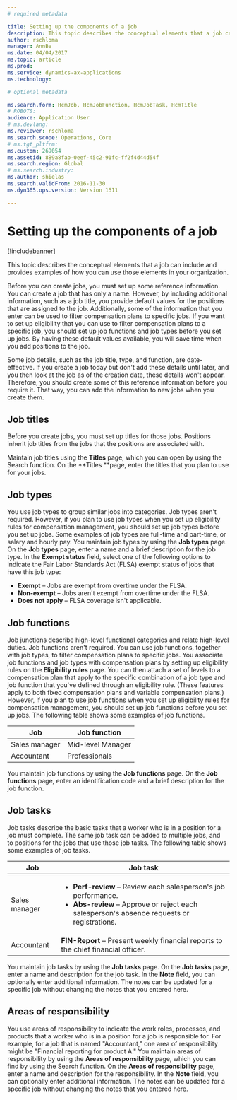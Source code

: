 ```yaml
---
# required metadata

title: Setting up the components of a job
description: This topic describes the conceptual elements that a job can include and provides examples of how you can use those elements in your organization. 
author: rschloma
manager: AnnBe
ms.date: 04/04/2017
ms.topic: article
ms.prod: 
ms.service: dynamics-ax-applications
ms.technology: 

# optional metadata

ms.search.form: HcmJob, HcmJobFunction, HcmJobTask, HcmTitle
# ROBOTS: 
audience: Application User
# ms.devlang: 
ms.reviewer: rschloma
ms.search.scope: Operations, Core
# ms.tgt_pltfrm: 
ms.custom: 269054
ms.assetid: 889a8fab-0eef-45c2-91fc-ff2f4d44d54f
ms.search.region: Global
# ms.search.industry: 
ms.author: shielas
ms.search.validFrom: 2016-11-30
ms.dyn365.ops.version: Version 1611

---
```


# Setting up the components of a job

[!include[banner](../includes/banner.md)]


This topic describes the conceptual elements that a job can include and provides examples of how you can use those elements in your organization. 

Before you can create jobs, you must set up some reference information. You can create a job that has only a name. However, by including additional information, such as a job title, you provide default values for the positions that are assigned to the job. Additionally, some of the information that you enter can be used to filter compensation plans to specific jobs. If you want to set up eligibility that you can use to filter compensation plans to a specific job, you should set up job functions and job types before you set up jobs. By having these default values available, you will save time when you add positions to the job. 

Some job details, such as the job title, type, and function, are date-effective. If you create a job today but don't add these details until later, and you then look at the job as of the creation date, these details won't appear. Therefore, you should create some of this reference information before you require it. That way, you can add the information to new jobs when you create them.

## Job titles
Before you create jobs, you must set up titles for those jobs. Positions inherit job titles from the jobs that the positions are associated with. 

Maintain job titles using the **Titles** page, which you can open by using the Search function. On the **Titles **page, enter the titles that you plan to use for your jobs.

## Job types
You use job types to group similar jobs into categories. Job types aren't required. However, if you plan to use job types when you set up eligibility rules for compensation management, you should set up job types before you set up jobs. Some examples of job types are full-time and part-time, or salary and hourly pay. You maintain job types by using the **Job types** page. On the **Job types** page, enter a name and a brief description for the job type. In the **Exempt status** field, select one of the following options to indicate the Fair Labor Standards Act (FLSA) exempt status of jobs that have this job type:

-   **Exempt** – Jobs are exempt from overtime under the FLSA.
-   **Non-exempt** – Jobs aren't exempt from overtime under the FLSA.
-   **Does not apply** – FLSA coverage isn't applicable.

## Job functions
Job junctions describe high-level functional categories and relate high-level duties. Job functions aren't required. You can use job functions, together with job types, to filter compensation plans to specific jobs. You associate job functions and job types with compensation plans by setting up eligibility rules on the **Eligibility rules** page. You can then attach a set of levels to a compensation plan that apply to the specific combination of a job type and job function that you've defined through an eligibility rule. (These features apply to both fixed compensation plans and variable compensation plans.) However, if you plan to use job functions when you set up eligibility rules for compensation management, you should set up job functions before you set up jobs. The following table shows some examples of job functions.

| Job           | Job function         |
|---------------|----------------------|
| Sales manager | Mid-level Manager    |
| Accountant    | Professionals        |

You maintain job functions by using the **Job functions** page. On the **Job functions** page, enter an identification code and a brief description for the job function.

## Job tasks
Job tasks describe the basic tasks that a worker who is in a position for a job must complete. The same job task can be added to multiple jobs, and to positions for the jobs that use those job tasks. The following table shows some examples of job tasks.

<table>
<thead>
<tr class="header">
<th>Job</th>
<th>Job task</th>
</tr>
</thead>
<tbody>
<tr class="odd">
<td>Sales manager</td>
<td><ul>
<li><strong>Perf-review</strong> – Review each salesperson's job performance.</li>
<li><strong>Abs-review</strong> – Approve or reject each salesperson's absence requests or registrations.</li>
</ul></td>
</tr>
<tr class="even">
<td>Accountant</td>
<td><strong>FIN-Report</strong> – Present weekly financial reports to the chief financial officer.</td>
</tr>
</tbody>
</table>

You maintain job tasks by using the **Job tasks** page. On the **Job tasks** page, enter a name and description for the job task. In the **Note** field, you can optionally enter additional information. The notes can be updated for a specific job without changing the notes that you entered here.

## Areas of responsibility
You use areas of responsibility to indicate the work roles, processes, and products that a worker who is in a position for a job is responsible for. For example, for a job that is named "Accountant," one area of responsibility might be "Financial reporting for product A." You maintain areas of responsibility by using the **Areas of responsibility** page, which you can find by using the Search function. On the **Areas of responsibility** page, enter a name and description for the responsibility. In the **Note** field, you can optionally enter additional information. The notes can be updated for a specific job without changing the notes that you entered here.



